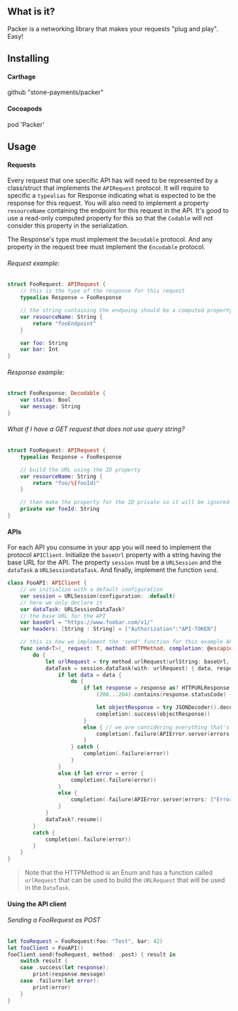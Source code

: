 ## What is it?
Packer is a networking library that makes your requests "plug and play". Easy!

## Installing

#### Carthage
github "stone-payments/packer"

#### Cocoapods
pod 'Packer'

## Usage

#### Requests
Every request that one specific API has will need to be represented by a class/struct that implements the `APIRequest` protocol. It will require to specific a `typealias` for Response indicating what is expected to be the response for this request. You will also need to implement a property `resourceName` containing the endpoint for this request in the API. It's good to use a read-only computed property for this so that the `Codable` will not consider this property in the serialization.

The Response's type must implement the `Decodable` protocol. And any property in the request tree must implement the `Encodable` protocol.

###### Request example:
```swift
struct FooRequest: APIRequest {
    // this is the type of the response for this request
    typealias Response = FooResponse

    // the string containing the endpoing should be a computed property
    var resourceName: String {
        return "fooEndpoint"
    }

    var foo: String
    var bar: Int
}
```
###### Response example:
```swift
struct FooResponse: Decodable {
    var status: Bool
    var message: String
}
```

###### What if I have a GET request that does not use query string?

```swift
struct FooRequest: APIRequest {
    typealias Response = FooResponse

    // build the URL using the ID property
    var resourceName: String {
        return "foo/\(fooId)"
    }

    // then make the property for the ID private so it will be ignored in the serialization
    private var fooId: String
}
```

#### APIs
For each API you consume in your app you will need to implement the protocol `APIClient`.
Initialize the `baseUrl` property with a string having the base URL for the API. The property `session` must be a `URLSession` and the `dataTask` a `URLSessionDataTask`. And finally, implement the function `send`.

```swift
class FooAPI: APIClient {
    // we initialize with a default configuration
    var session = URLSession(configuration: .default)
    // here we only declare it
    var dataTask: URLSessionDataTask?
    // the base URL for the API
    var baseUrl = "https://www.foobar.com/v1/"
    var headers: [String : String] = ["Authorization":"API-TOKEN"]

    // this is how we implement the 'send' function for this example API
    func send<T>(_ request: T, method: HTTPMethod, completion: @escaping (Result<T.Response>) -> Void) where T : APIRequest {
        do {
            let urlRequest = try method.urlRequest(urlString: baseUrl, request: request, headers: headers)
            dataTask = session.dataTask(with: urlRequest) { data, response, error in
                if let data = data {
                    do {
                        if let response = response as? HTTPURLResponse,
                            (200...204).contains(response.statusCode) { // specify this according to the API

                            let objectResponse = try JSONDecoder().decode(T.Response.self, from: data)
                            completion(.success(objectResponse))
                        }
                        else { // we are considering everything that's not 200 as an error
                            completion(.failure(APIError.server(errors: ["Error"], message: "API error.")))
                        }
                    } catch {
                        completion(.failure(error))
                    }
                }
                else if let error = error {
                    completion(.failure(error))
                }
                else {
                    completion(.failure(APIError.server(errors: ["Error"], message: nil)))
                }
            }
            dataTask?.resume()
        }
        catch {
            completion(.failure(error))
        }
    }
}
```
> Note that the HTTPMethod is an Enum and has a function called `urlRequest` that can be used to build the `URLRequest` that will be used in the `DataTask`.

#### Using the API client

###### Sending a FooRequest as POST
```swift
let fooRequest = FooRequest(foo: "Test", bar: 42)
let fooClient = FooAPI()
fooClient.send(fooRequest, method: .post) { result in
    switch result {
    case .success(let response):
        print(response.message)
    case .failure(let error):
        print(error)
    }
}
```
